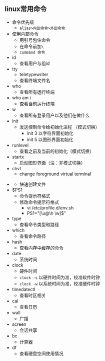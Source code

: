 ## linux常用命令
- 命令优先级
    - `alias>内部命令>外部命令` 
- 使用内部命令
    - 用引号包住命令
    - 在命令前加`\`
    - `command 命令`
- id
    - 查看用户与组id
- tty
    - teletypewriter
    - 查看终端文件名
- who
    - 查看所有运行终端
- who am i
    - 查看当前运行终端
- w
    - 查看所有登录用户以及他们在做什么
- init
    - 发送控制命令给初始化进程 （模式切换）
        - init 3 以字符界面初始化
        - init 5 以图形界面初始化
- runlevel
    - 查看之前及当前的初始化（模式切换）
- startx
    - 启动图形界面（注：非模式切换）
- chvt
    - change foreground virtual terminal
- >
    - 快速创建文件
- $PS1
    - 命令提示符格式
    - 修改命令提示符格式
        - vi /etc/profile.d/env.sh
        - PS1="\[\u@\h \w\]\$"
- type
    - 查看命令类型和路径
- which
    - 查看命令路径
- hash
    - 查看内存中缓存的命令
- date
    - 系统时间
- clock
    - 硬件时间
    - `clock -s` 以硬件时间为准，校准软件时钟
    - `clock -w` 以系统时间为准，校准硬件时钟
- timedatectl
    - 查看时区相关
- cal
    - 查看日历
- wall
    - 广播
- screen
    - 会话共享
- bc
    - 计算器
- df
    - 查看硬盘空间使用情况

